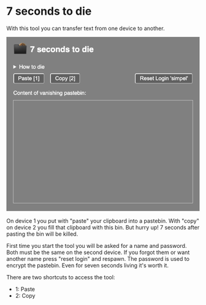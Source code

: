 # 7 seconds to die
With this tool you can transfer text from one device to another.

![Screenshot des Tools](screenshot.png)

On device 1 you put with "paste" your clipboard into a pastebin. With "copy" on device 2 you fill that clipboard with this bin. But hurry up! 7 seconds after pasting the bin will be killed.

First time you start the tool you will be asked for a name and password. Both must be the same on the second device. If you forgot them or want another name press "reset login" and respawn. The password is used to encrypt the pastebin. Even for seven seconds living it's worth it.

There are two shortcuts to access the tool:
* 1: Paste
* 2: Copy
